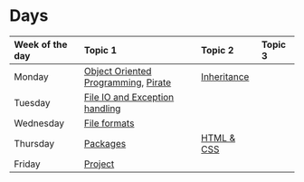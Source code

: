 # Days

| Week of the day | Topic 1                               | Topic 2            | Topic 3 |
|:----------------|:--------------------------------------|:-------------------|:--------|
| Monday          | [Object Oriented Programming][0-0], [Pirate][3-0]  | [Inheritance][0-1] |         |
| Tuesday         | [File IO and Exception handling][1-0] |                    |         |
| Wednesday       | [File formats][2-0]                   |                    |         |
| Thursday        | [Packages][3-0]                       | [HTML & CSS][3-1]  |         |
| Friday          | [Project][4-0]                        |                    |         |

[0-0]: ./oo.ipynb
[0-1]: ./inheritance.ipynb
[1-0]: ./file-manipulations.ipynb
[2-0]: ./file-formats.ipynb
[3-0]: ./pirate.ipynb
[3-1]: #
[4-0]: #
